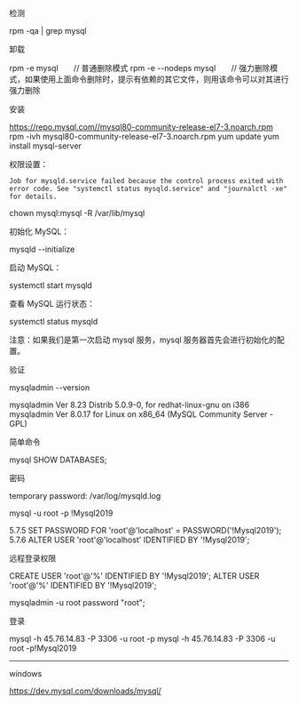 检测

rpm -qa | grep mysql

卸载

rpm -e mysql　　// 普通删除模式
rpm -e --nodeps mysql　　// 强力删除模式，如果使用上面命令删除时，提示有依赖的其它文件，则用该命令可以对其进行强力删除

安装

https://repo.mysql.com//mysql80-community-release-el7-3.noarch.rpm
rpm -ivh mysql80-community-release-el7-3.noarch.rpm
yum update
yum install mysql-server

权限设置：

```
Job for mysqld.service failed because the control process exited with error code. See "systemctl status mysqld.service" and "journalctl -xe" for details.
```

chown mysql:mysql -R /var/lib/mysql

初始化 MySQL：

mysqld --initialize

启动 MySQL：

systemctl start mysqld

查看 MySQL 运行状态：

systemctl status mysqld

注意：如果我们是第一次启动 mysql 服务，mysql 服务器首先会进行初始化的配置。

验证

mysqladmin --version

mysqladmin  Ver 8.23 Distrib 5.0.9-0, for redhat-linux-gnu on i386
mysqladmin  Ver 8.0.17 for Linux on x86_64 (MySQL Community Server - GPL)

简单命令

mysql
SHOW DATABASES;

密码

temporary password: /var/log/mysqld.log

mysql -u root -p
!Mysql2019

5.7.5
SET PASSWORD FOR 'root'@'localhost' = PASSWORD('!Mysql2019');
5.7.6
ALTER USER 'root'@'localhost' IDENTIFIED BY '!Mysql2019';

远程登录权限

CREATE USER 'root'@'%' IDENTIFIED BY '!Mysql2019';
ALTER USER 'root'@'%' IDENTIFIED BY '!Mysql2019';

mysqladmin -u root password "root";

登录

mysql -h 45.76.14.83 -P 3306 -u root -p
mysql -h 45.76.14.83 -P 3306 -u root -p!Mysql2019

---

windows

https://dev.mysql.com/downloads/mysql/
